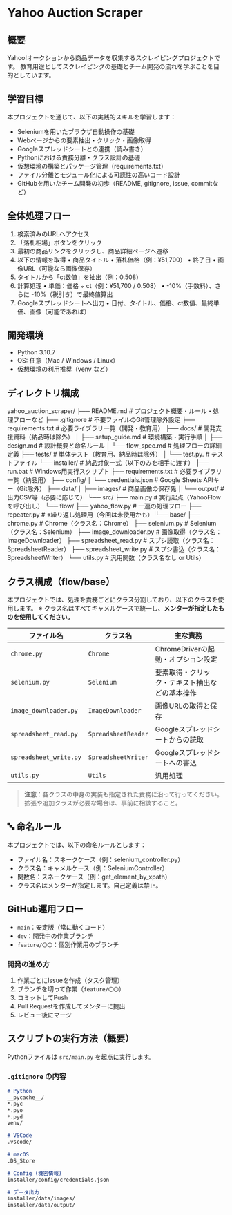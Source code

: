 # Yahoo Auction Scraper


## 概要
Yahoo!オークションから商品データを収集するスクレイピングプロジェクトです。
教育用途としてスクレイピングの基礎とチーム開発の流れを学ぶことを目的としています。


## 学習目標
本プロジェクトを通じて、以下の実践的スキルを学習します：

- Seleniumを用いたブラウザ自動操作の基礎
- Webページからの要素抽出・クリック・画像取得
- Googleスプレッドシートとの連携（読み書き）
- Pythonにおける責務分離・クラス設計の基礎
- 仮想環境の構築とパッケージ管理（requirements.txt）
- ファイル分離とモジュール化による可読性の高いコード設計
- GitHubを用いたチーム開発の初歩（README, gitignore, issue, commitなど）


## 全体処理フロー
1.	検索済みのURLへアクセス
2.	「落札相場」ボタンをクリック
3.	最初の商品リンクをクリックし、商品詳細ページへ遷移
4.	以下の情報を取得
    •	商品タイトル
    •	落札価格（例：¥51,700）
    •	終了日
    •	画像URL（可能なら画像保存）
5.	タイトルから「ct数値」を抽出（例：0.508）
6.	計算処理
    •	単価：価格 ÷ ct（例：¥51,700 / 0.508）
    •	-10%（手数料）、さらに -10%（税引き）で最終値算出
7.	Googleスプレッドシートへ出力
    •	日付、タイトル、価格、ct数値、最終単価、画像（可能であれば）


## 開発環境
- Python 3.10.7
- OS: 任意（Mac / Windows / Linux）
- 仮想環境の利用推奨（venv など）


## ディレクトリ構成
yahoo_auction_scraper/
├── README.md                      # プロジェクト概要・ルール・処理フローなど
├── .gitignore                     # 不要ファイルのGit管理除外設定
├── requirements.txt               # 必要ライブラリ一覧（開発・教育用）
├── docs/                          # 開発支援資料（納品時は除外）
│   ├── setup_guide.md             # 環境構築・実行手順
│   ├── design.md                  # 設計概要と命名ルール
│   └── flow_spec.md               # 処理フローの詳細定義
├── tests/                         # 単体テスト（教育用、納品時は除外）
│   └── test.py.                   # テストファイル
└── installer/                     # 納品対象一式（以下のみを相手に渡す）
    ├── run.bat                    # Windows用実行スクリプト
    ├── requirements.txt           # 必要ライブラリ一覧（納品用）
    ├── config/
    │   └── credentials.json       # Google Sheets APIキー（Git除外）
    ├── data/
    │   ├── images/                # 商品画像の保存先
    │   └── output/                # 出力CSV等（必要に応じて）
    └── src/
        ├── main.py                # 実行起点（YahooFlowを呼び出し）
        └── flow/
            ├── yahoo_flow.py         # 一連の処理フロー
            ├── repeater.py           # ※繰り返し処理用（今回は未使用かも）
            └── base/
                ├── chrome.py              # Chrome（クラス名：Chrome）
                ├── selenium.py            # Selenium（クラス名：Selenium）
                ├── image_downloader.py    # 画像取得（クラス名：ImageDownloader）
                ├── spreadsheet_read.py    # スプシ読取（クラス名：SpreadsheetReader）
                ├── spreadsheet_write.py   # スプシ書込（クラス名：SpreadsheetWriter）
                └── utils.py               # 汎用関数（クラス名なし or Utils）


## クラス構成（flow/base）

本プロジェクトでは、処理を責務ごとにクラス分割しており、以下のクラスを使用します。
※ クラス名はすべてキャメルケースで統一し、**メンターが指定したものを使用してください。**

| ファイル名 | クラス名 | 主な責務 |
|------------|----------|----------|
| `chrome.py` | `Chrome` | ChromeDriverの起動・オプション設定 |
| `selenium.py` | `Selenium` | 要素取得・クリック・テキスト抽出などの基本操作 |
| `image_downloader.py` | `ImageDownloader` | 画像URLの取得と保存 |
| `spreadsheet_read.py` | `SpreadsheetReader` | Googleスプレッドシートからの読取 |
| `spreadsheet_write.py` | `SpreadsheetWriter` | Googleスプレッドシートへの書込 |
| `utils.py` | `Utils` | 汎用処理 |

> **注意**：各クラスの中身の実装も指定された責務に沿って行ってください。
> 拡張や追加クラスが必要な場合は、事前に相談すること。


## 🔤 命名ルール

本プロジェクトでは、以下の命名ルールとします：

- ファイル名：スネークケース（例：selenium_controller.py）
- クラス名：キャメルケース（例：SeleniumController）
- 関数名：スネークケース（例：get_element_by_xpath）
- クラス名はメンターが指定します。自己定義は禁止。


## GitHub運用フロー
- `main`：安定版（常に動くコード）
- `dev`：開発中の作業ブランチ
- `feature/〇〇`：個別作業用のブランチ


### 開発の進め方
1. 作業ごとにIssueを作成（タスク管理）
2. ブランチを切って作業（`feature/〇〇`）
3. コミットしてPush
4. Pull Requestを作成してメンターに提出
5. レビュー後にマージ


## スクリプトの実行方法（概要）
Pythonファイルは `src/main.py` を起点に実行します。



### `.gitignore` の内容
```markdown
# Python
__pycache__/
*.pyc
*.pyo
*.pyd
venv/

# VSCode
.vscode/

# macOS
.DS_Store

# Config (機密情報)
installer/config/credentials.json

# データ出力
installer/data/images/
installer/data/output/
